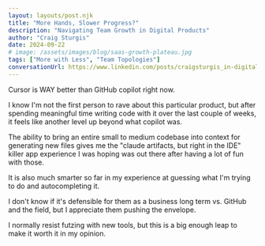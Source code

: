 ```yaml
---
layout: layouts/post.njk
title: "More Hands, Slower Progress?"
description: "Navigating Team Growth in Digital Products"
author: "Craig Sturgis"
date: 2024-09-22
# image: /assets/images/blog/saas-growth-plateau.jpg
tags: ["More with Less", "Team Topologies"]
conversationUrl: https://www.linkedin.com/posts/craigsturgis_in-digital-products-adding-more-people-makes-activity-7232440046862188546-iGhX
---
```


Cursor is WAY better than GitHub copilot right now.

I know I'm not the first person to rave about this particular product, but after spending meaningful time writing code with it over the last couple of weeks, it feels like another level up beyond what copilot was.

The ability to bring an entire small to medium codebase into context for generating new files gives me the "claude artifacts, but right in the IDE" killer app experience I was hoping was out there after having a lot of fun with those.

It is also much smarter so far in my experience at guessing what I'm trying to do and autocompleting it.

I don't know if it's defensible for them as a business long term vs. GitHub and the field, but I appreciate them pushing the envelope.

I normally resist futzing with new tools, but this is a big enough leap to make it worth it in my opinion.
